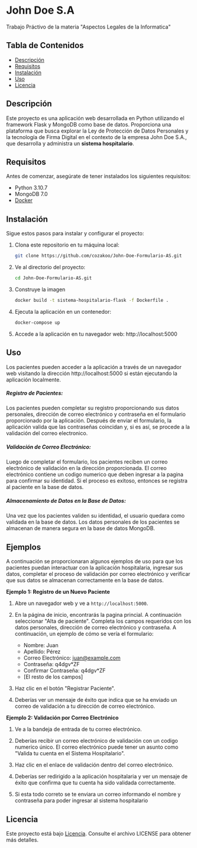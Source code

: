 # John Doe S.A
Trabajo Práctivo de la materia "Aspectos Legales de la Informatica"
## Tabla de Contenidos

- [Descripción](#descripción)
- [Requisitos](#requisitos)
- [Instalación](#instalación)
- [Uso](#uso)
- [Licencia](#licencia)

## Descripción

Este proyecto es una aplicación web desarrollada en Python utilizando el framework Flask y MongoDB como base de datos. Proporciona una plataforma que busca explorar la Ley de Protección de Datos Personales y la tecnología de Firma Digital en el contexto de la empresa John Doe S.A., que desarrolla y administra un **sistema hospitalario**.

## Requisitos

Antes de comenzar, asegúrate de tener instalados los siguientes requisitos:

- Python 3.10.7
- MongoDB 7.0
- [Docker](https://www.docker.com/get-started)

## Instalación

Sigue estos pasos para instalar y configurar el proyecto:

1. Clona este repositorio en tu máquina local:

    ```bash
    git clone https://github.com/cozakoo/John-Doe-Formulario-AS.git
2. Ve al directorio del proyecto:
    ```bash
    cd John-Doe-Formulario-AS.git
3. Construye la imagen
    ```bash
    docker build -t sistema-hospitalario-flask -f Dockerfile .
4. Ejecuta la aplicación en un contenedor:
    ```bash
    docker-compose up
5. Accede a la aplicación en tu navegador web:
    http://localhost:5000    


## Uso

Los pacientes pueden acceder a la aplicación a través de un navegador web visitando la dirección http://localhost:5000 si están ejecutando la aplicación localmente.

##### Registro de Pacientes:

Los pacientes pueden completar su registro proporcionando sus datos personales, dirección de correo electrónico y contraseña en el formulario proporcionado por la aplicación.
Después de enviar el formulario, la aplicación valida que las contraseñas coincidan y, si es así, se procede a la validación del correo electronico.

##### Validación de Correo Electrónico:

Luego de completar el formulario, los pacientes reciben un correo electrónico de validación en la dirección proporcionada.
El correo electrónico contiene un codigo numerico que deben ingresar a la pagina para confirmar su identidad. Si el proceso es exitoso, entonces se registra al paciente en la base de datos.

##### Almacenamiento de Datos en la Base de Datos:

Una vez que los pacientes validen su identidad, el usuario quedara como validada en la base de datos.
Los datos personales de los pacientes se almacenan de manera segura en la base de datos MongoDB.

## Ejemplos

A continuación se proporcionaran algunos ejemplos de uso para que los pacientes puedan interactuar con la aplicación hospitalaria, ingresar sus datos, completar el proceso de validación por correo electrónico y verificar que sus datos se almacenan correctamente en la base de datos.

**Ejemplo 1: Registro de un Nuevo Paciente**

1. Abre un navegador web y ve a `http://localhost:5000`.

2. En la página de inicio, encontrarás la pagina princial. A continuación seleccionar "Alta de paciente". Completa los campos requeridos con los datos personales, dirección de correo electrónico y contraseña. A continuación, un ejemplo de cómo se vería el formulario:

   - Nombre: Juan
   - Apellido: Pérez
   - Correo Electrónico: juan@example.com
   - Contraseña: q4dgv*ZF
   - Confirmar Contraseña: q4dgv*ZF
   - [El resto de los campos]
3. Haz clic en el botón "Registrar Paciente".
4. Deberías ver un mensaje de éxito que indica que se ha enviado un correo de validación a tu dirección de correo electrónico.

**Ejemplo 2: Validación por Correo Electrónico**

1. Ve a la bandeja de entrada de tu correo electrónico.

2. Deberías recibir un correo electrónico de validación con un codigo numerico único. El correo electrónico puede tener un asunto como "Valida tu cuenta en el Sistema Hospitalario".

3. Haz clic en el enlace de validación dentro del correo electrónico.

4. Deberías ser redirigido a la aplicación hospitalaria y ver un mensaje de éxito que confirma que tu cuenta ha sido validada correctamente.

5. Si esta todo correto se te enviara un correo informando el nombre y contraseña para poder ingresar al sistema hospitalario

## Licencia

Este proyecto está bajo [Licencia](https://github.com/cozakoo/John-Doe-Formulario-AS/blob/main/LICENSE). Consulte el archivo LICENSE para obtener más detalles.